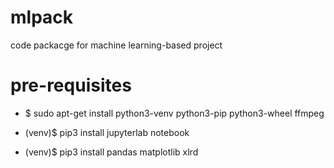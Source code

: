 # mlpack
code packacge for machine learning-based project


# pre-requisites
* $ sudo apt-get install python3-venv python3-pip python3-wheel ffmpeg

* (venv)$ pip3 install jupyterlab notebook
* (venv)$ pip3 install pandas matplotlib xlrd


